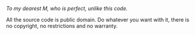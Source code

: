 _To my dearest M, who is perfect, unlike this code._

All the source code is public domain. Do whatever you want with it, there is no copyright, no restrictions and no warranty.